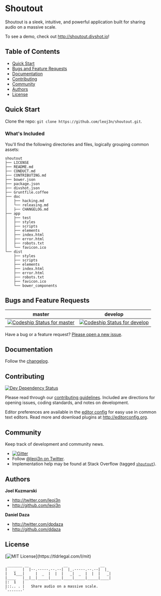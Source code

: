 # Shoutout

Shoutout is a sleek, intuitive, and powerful application built for sharing
audio on a massive scale.

To see a demo, check out <http://shoutout.divshot.io>!

## Table of Contents

 * [Quick Start](#quick-start)
 * [Bugs and Feature Requests](#bugs-and-feature-requests)
 * [Documentation](#documentation)
 * [Contributing](#contributing)
 * [Community](#community)
 * [Authors](#authors)
 * [License](#license)

## Quick Start

Clone the repo: `git clone https://github.com/leoj3n/shoutout.git`.

### What's Included

You'll find the following directories and files, logically grouping common
assets:

~~~
shoutout
├── LICENSE
├── README.md
├── CONDUCT.md
├── CONTRIBUTING.md
├── bower.json
├── package.json
├── divshot.json
├── Gruntfile.coffee
├── doc
│   ├── hacking.md
│   └── releasing.md
│   ├── CHANGELOG.md
├── app
│   ├── test
│   ├── styles
│   ├── scripts
│   ├── elements
│   ├── index.html
│   ├── error.html
│   ├── robots.txt
│   └── favicon.ico
└── dist
    ├── styles
    ├── scripts
    ├── elements
    ├── index.html
    ├── error.html
    ├── robots.txt
    ├── favicon.ico
    └── bower_components
~~~

## Bugs and Feature Requests

master | develop
-------|--------
[![Codeship Status for master](https://codeship.com/projects/5be96290-8819-0132-aada-2af52e5bc1ec/status?branch=master)](https://codeship.com/projects/59326) | [![Codeship Status for develop](https://codeship.com/projects/5be96290-8819-0132-aada-2af52e5bc1ec/status?branch=develop)](https://codeship.com/projects/59326)

Have a bug or a feature request? [Please open a new issue][].

## Documentation

Follow the [changelog](doc/CHANGELOG.md).

## Contributing

[![Dev Dependency Status](https://img.shields.io/david/dev/leoj3n/shoutout.svg)](https://david-dm.org/leoj3n/shoutout#info=devDependencies&view=table)

Please read through our [contributing guidelines](CONTRIBUTING.md). Included
are directions for opening issues, coding standards, and notes on development.

Editor preferences are available in the [editor config](.editorconfig) for
easy use in common text editors. Read more and download plugins at
<http://editorconfig.org>.

## Community

Keep track of development and community news.

* [![Gitter](https://badges.gitter.im/Join%20Chat.svg)](https://gitter.im/leoj3n/shoutout)
* Follow [@leoj3n on Twitter][].
* Implementation help may be found at Stack Overflow
  (tagged [`shoutout`][]).

## Authors

__Joel Kuzmarski__

* <http://twitter.com/leoj3n>
* <http://github.com/leoj3n>

__Daniel Daza__

* <http://twitter.com/dpdaza>
* <http://github.com/ddaza>

## License

[![MIT License](https://img.shields.io/:license-MIT-blue.svg?)](https://tldrlegal.com/l/mit)

     _______ __                __               __
    |   _   |  |--.-----.--.--|  |_.-----.--.--|  |_ 
    |   1___|     |  _  |  |  |   _|  _  |  |  |   _|
    |____   |__|__|_____|_____|____|_____|_____|____|
    |:  1   |
    |::.. . |   Share audio on a massive scale.
    `-------'

[Please open a new issue]: https://github.com/leoj3n/shoutout/issues
[@leoj3n on Twitter]: http://twitter.com/leoj3n
[leoj3n/shoutout]: https://gitter.im/leoj3n/shoutout
[`shoutout`]: http://stackoverflow.com/questions/tagged/shoutout
